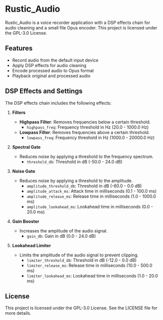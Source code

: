 # Rustic_Audio

Rustic_Audio is a voice recorder application with a DSP effects chain for audio cleaning and a small file Opus encoder. This project is licensed under the GPL-3.0 License.

## Features

- Record audio from the default input device
- Apply DSP effects for audio cleaning
- Encode processed audio to Opus format
- Playback original and processed audio

## DSP Effects and Settings

The DSP effects chain includes the following effects:

1. **Filters**
   - **Highpass Filter**: Removes frequencies below a certain threshold.
     - `highpass_freq`: Frequency threshold in Hz (20.0 - 1000.0 Hz)
   - **Lowpass Filter**: Removes frequencies above a certain threshold.
     - `lowpass_freq`: Frequency threshold in Hz (1000.0 - 20000.0 Hz)

2. **Spectral Gate**
   - Reduces noise by applying a threshold to the frequency spectrum.
     - `threshold_db`: Threshold in dB (-50.0 - 24.0 dB)

3. **Noise Gate**
   - Reduces noise by applying a threshold to the amplitude.
     - `amplitude_threshold_db`: Threshold in dB (-60.0 - 0.0 dB)
     - `amplitude_attack_ms`: Attack time in milliseconds (0.1 - 100.0 ms)
     - `amplitude_release_ms`: Release time in milliseconds (1.0 - 1000.0 ms)
     - `amplitude_lookahead_ms`: Lookahead time in milliseconds (0.0 - 20.0 ms)

4. **Gain Booster**
   - Increases the amplitude of the audio signal.
     - `gain_db`: Gain in dB (0.0 - 24.0 dB)

5. **Lookahead Limiter**
   - Limits the amplitude of the audio signal to prevent clipping.
     - `limiter_threshold_db`: Threshold in dB (-12.0 - 0.0 dB)
     - `limiter_release_ms`: Release time in milliseconds (10.0 - 500.0 ms)
     - `limiter_lookahead_ms`: Lookahead time in milliseconds (1.0 - 20.0 ms)

## License

This project is licensed under the GPL-3.0 License. See the LICENSE file for more details.
